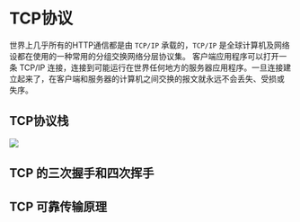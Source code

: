 # TCP协议

世界上几乎所有的HTTP通信都是由 `TCP/IP` 承载的，`TCP/IP` 是全球计算机及网络设都在使用的一种常用的分组交换网络分层协议集。 客户端应用程序可以打开一 条 TCP/IP 连接，连接到可能运行在世界任何地方的服务器应用程序。一旦连接建立起来了，在客户端和服务器的计算机之间交换的报文就永远不会丢失、受损或 失序。

## TCP协议栈

![](/tcp.png)



## TCP 的三次握手和四次挥手


## TCP 可靠传输原理

